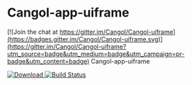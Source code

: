 # Cangol-app-uiframe

[![Join the chat at https://gitter.im/Cangol/Cangol-uiframe](https://badges.gitter.im/Cangol/Cangol-uiframe.svg)](https://gitter.im/Cangol/Cangol-uiframe?utm_source=badge&utm_medium=badge&utm_campaign=pr-badge&utm_content=badge)
Cangol-app-uiframe

[![Download](https://api.bintray.com/packages/cangol/maven/Cangol-uiframe/images/download.svg) ](https://bintray.com/cangol/maven/Cangol-uiframe/_latestVersion)
[![Build Status](https://travis-ci.org/Cangol/Cangol-uiframe.svg?branch=master)](https://travis-ci.org/Cangol/Cangol-uiframe)
